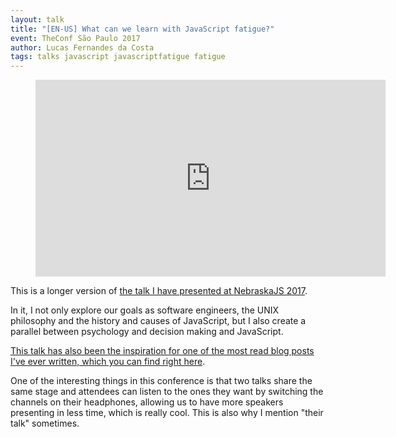 ```yaml
---
layout: talk
title: "[EN-US] What can we learn with JavaScript fatigue?"
event: TheConf São Paulo 2017
author: Lucas Fernandes da Costa
tags: talks javascript javascriptfatigue fatigue
---
```


<div class="video">
    <figure>
      <iframe width="560" height="315" src="https://www.youtube.com/embed/LnlnF5PJYKA" frameborder="0" allowfullscreen></iframe>
    </figure>
</div>

This is a longer version of [the talk I have presented at NebraskaJS 2017](https://www.youtube.com/watch?v=szliuFBcgX0).

In it, I not only explore our goals as software engineers, the UNIX philosophy and the history and causes of JavaScript, but I also create a parallel between psychology and decision making and JavaScript.

[This talk has also been the inspiration for one of the most read blog posts I've ever written, which you can find right here](/2017/07/17/The-Ultimate-Guide-to-JavaScript-Fatigue.html).

One of the interesting things in this conference is that two talks share the same stage and attendees can listen to the ones they want by switching the channels on their headphones, allowing us to have more speakers presenting in less time, which is really cool. This is also why I mention "their talk" sometimes.
